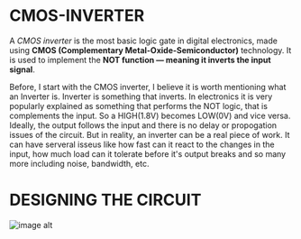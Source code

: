 # CMOS-INVERTER

A *CMOS inverter* is the most basic logic gate in digital electronics, made using **CMOS (Complementary Metal-Oxide-Semiconductor)** technology. It is used to implement the **NOT function — meaning it inverts the input signal**.

Before, I start with the CMOS inverter, I believe it is worth mentioning what an Inverter is. Inverter is something that inverts. In electronics it is very popularly explained as something that performs the NOT logic, that is complements the input. So a HIGH(1.8V) becomes LOW(0V) and vice versa. Ideally, the output follows the input and there is no delay or propogation issues of the circuit. But in reality, an inverter can be a real piece of work. It can have serveral isseus like how fast can it react to the changes in the input, how much load can it tolerate before it's output breaks and so many more including noise, bandwidth, etc.

# DESIGNING THE CIRCUIT

![image alt](https://www.censtry.com/files/ueditor/image/20240131/6384228715111282221516252.png)
